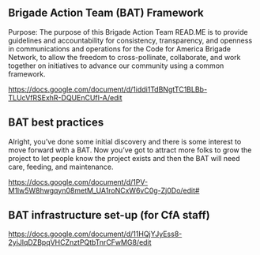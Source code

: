 ## Brigade Action Team (BAT) Framework

Purpose: The purpose of this Brigade Action Team READ.ME is to provide guidelines and accountability for consistency, transparency, and openness in communications and operations for the Code for America Brigade Network, to allow the freedom to cross-pollinate, collaborate, and work together on initiatives to advance our community using a common framework.  

https://docs.google.com/document/d/1iddi1TdBNgtTC1BLBb-TLUcVfRSExhR-DQUEnCUfI-A/edit

## BAT best practices

Alright, you’ve done some initial discovery and there is some interest to move forward with a BAT. Now you’ve got to attract more folks to grow the project to let people know the project exists and then the BAT will need care, feeding, and maintenance. 

https://docs.google.com/document/d/1PV-M1lw5W8hwgqyn08metM_UA1roNCxW6vC0g-Zj0Do/edit#

## BAT infrastructure set-up (for CfA staff)

https://docs.google.com/document/d/11HQjYJyEss8-2yiJlqDZBpqVHCZnztPQtbTnrCFwMG8/edit
